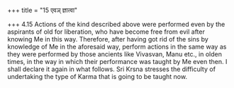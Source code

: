+++
title = "15 एवञ् ज्ञात्वा"

+++
4.15 Actions of the kind described above were performed even by the aspirants of old for liberation, who have become free from evil after knowing Me in this way. Therefore, after having got rid of the sins by knowledge of Me in the aforesaid way, perform actions in the same way as they were performed by those ancients like Vivasvan, Manu etc., in olden times, in the way in which their performance was taught by Me even then.
I shall declare it again in what follows. Sri Krsna stresses the difficulty of undertaking the type of Karma that is going to be taught now.
